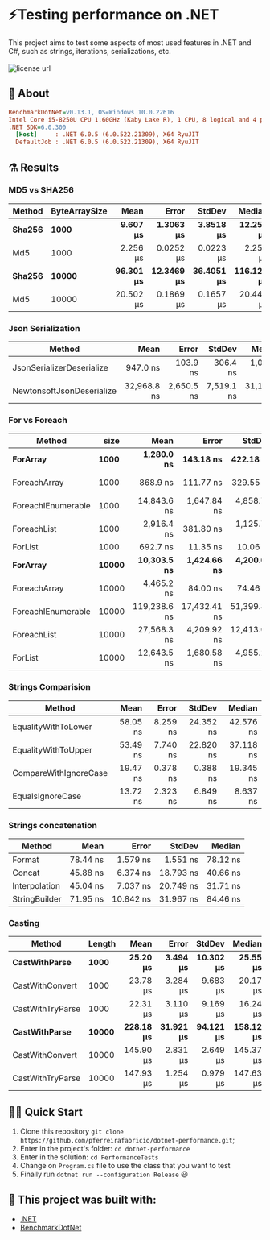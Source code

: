# ⚡Testing performance on .NET

<p align="left">
  This project aims to test some aspects of most used features in .NET and C#, such as strings, iterations, serializations, etc.
  <br><br>
  <!-- License -->
  <a>
    <img alt="license url" src="https://img.shields.io/badge/license%20-MIT-1C1E26?style=for-the-badge&labelColor=1C1E26&color=61ffca">
  </a>
</p>

## :open_book: About 
``` ini
BenchmarkDotNet=v0.13.1, OS=Windows 10.0.22616
Intel Core i5-8250U CPU 1.60GHz (Kaby Lake R), 1 CPU, 8 logical and 4 physical cores
.NET SDK=6.0.300
  [Host]     : .NET 6.0.5 (6.0.522.21309), X64 RyuJIT
  DefaultJob : .NET 6.0.5 (6.0.522.21309), X64 RyuJIT
```

## ⚗️ Results

### MD5 vs SHA256

| Method | ByteArraySize |      Mean |      Error |     StdDev |     Median |
|------- |-------------- |----------:|-----------:|-----------:|-----------:|
| **Sha256** |          **1000** |  **9.607 μs** |  **1.3063 μs** |  **3.8518 μs** |  **12.250 μs** |
|    Md5 |          1000 |  2.256 μs |  0.0252 μs |  0.0223 μs |   2.250 μs |
| **Sha256** |         **10000** | **96.301 μs** | **12.3469 μs** | **36.4051 μs** | **116.123 μs** |
|    Md5 |         10000 | 20.502 μs |  0.1869 μs |  0.1657 μs |  20.444 μs |

### Json Serialization

|                    Method |        Mean |      Error |     StdDev |      Median |
|-------------------------- |------------:|-----------:|-----------:|------------:|
| JsonSerializerDeserialize |    947.0 ns |   103.9 ns |   306.4 ns |  1,072.6 ns |
| NewtonsoftJsonDeserialize | 32,968.8 ns | 2,650.5 ns | 7,519.1 ns | 31,100.0 ns |

### For vs Foreach

|             Method |  size |         Mean |        Error |       StdDev |      Median |
|------------------- |------ |-------------:|-------------:|-------------:|------------:|
|           **ForArray** |  **1000** |   **1,280.0 ns** |    **143.18 ns** |    **422.18 ns** |  **1,489.4 ns** |
|       ForeachArray |  1000 |     868.9 ns |    111.77 ns |    329.55 ns |  1,063.6 ns |
| ForeachIEnumerable |  1000 |  14,843.6 ns |  1,647.84 ns |  4,858.71 ns | 17,164.3 ns |
|        ForeachList |  1000 |   2,916.4 ns |    381.80 ns |  1,125.74 ns |  3,504.2 ns |
|            ForList |  1000 |     692.7 ns |     11.35 ns |     10.06 ns |    689.9 ns |
|           **ForArray** | **10000** |  **10,303.5 ns** |  **1,424.66 ns** |  **4,200.64 ns** |  **6,838.1 ns** |
|       ForeachArray | 10000 |   4,465.2 ns |     84.00 ns |     74.46 ns |  4,432.2 ns |
| ForeachIEnumerable | 10000 | 119,238.6 ns | 17,432.41 ns | 51,399.86 ns | 90,412.1 ns |
|        ForeachList | 10000 |  27,568.3 ns |  4,209.92 ns | 12,413.04 ns | 28,291.6 ns |
|            ForList | 10000 |  12,643.5 ns |  1,680.58 ns |  4,955.22 ns | 16,449.0 ns |

### Strings Comparision

|                Method |     Mean |    Error |    StdDev |    Median |
|---------------------- |---------:|---------:|----------:|----------:|
|   EqualityWithToLower | 58.05 ns | 8.259 ns | 24.352 ns | 42.576 ns |
|   EqualityWithToUpper | 53.49 ns | 7.740 ns | 22.820 ns | 37.118 ns |
| CompareWithIgnoreCase | 19.47 ns | 0.378 ns |  0.388 ns | 19.345 ns |
|      EqualsIgnoreCase | 13.72 ns | 2.323 ns |  6.849 ns |  8.637 ns |

### Strings concatenation

|        Method |     Mean |     Error |    StdDev |   Median |
|-------------- |---------:|----------:|----------:|---------:|
|        Format | 78.44 ns |  1.579 ns |  1.551 ns | 78.12 ns |
|        Concat | 45.88 ns |  6.374 ns | 18.793 ns | 40.66 ns |
| Interpolation | 45.04 ns |  7.037 ns | 20.749 ns | 31.71 ns |
| StringBuilder | 71.95 ns | 10.842 ns | 31.967 ns | 84.46 ns |

### Casting

|           Method | Length |      Mean |     Error |    StdDev |    Median |
|----------------- |------- |----------:|----------:|----------:|----------:|
|    **CastWithParse** |   **1000** |  **25.20 μs** |  **3.494 μs** | **10.302 μs** |  **25.55 μs** |
|  CastWithConvert |   1000 |  23.78 μs |  3.284 μs |  9.683 μs |  20.17 μs |
| CastWithTryParse |   1000 |  22.31 μs |  3.110 μs |  9.169 μs |  16.24 μs |
|    **CastWithParse** |  **10000** | **228.18 μs** | **31.921 μs** | **94.121 μs** | **158.12 μs** |
|  CastWithConvert |  10000 | 145.90 μs |  2.831 μs |  2.649 μs | 145.37 μs |
| CastWithTryParse |  10000 | 147.93 μs |  1.254 μs |  0.979 μs | 147.63 μs |

## 🏄‍♂️ Quick Start
 1. Clone this repository `git clone https://github.com/pferreirafabricio/dotnet-performance.git`;
 2. Enter in the project's folder: `cd dotnet-performance`
 3. Enter in the solution: `cd PerformanceTests`
 4. Change on `Program.cs` file to use the class that you want to test
 5. Finally run `dotnet run --configuration Release` 😃

## :bricks: This project was built with: 
- [.NET](https://dotnet.microsoft.com/en-us/)
- [BenchmarkDotNet](https://benchmarkdotnet.org/index.html)

